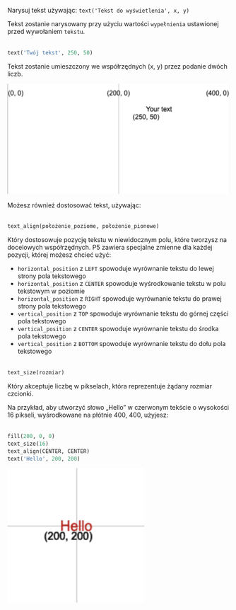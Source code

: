 Narysuj tekst używając: `text('Tekst do wyświetlenia', x, y)`

Tekst zostanie narysowany przy użyciu wartości `wypełnienia` ustawionej przed wywołaniem `tekstu`.

```python

text('Twój tekst', 250, 50)

```

Tekst zostanie umieszczony we współrzędnych (x, y) przez podanie dwóch liczb.

!['Twój tekst' pojawia się na siatce z pozycją (250, 50) zaznaczoną w lewym dolnym rogu.](images/text_grid.png)

Możesz również dostosować tekst, używając:

```python

text_align(położenie_poziome, położenie_pionowe) 

```

Który dostosowuje pozycję tekstu w niewidocznym polu, które tworzysz na docelowych współrzędnych. P5 zawiera specjalne zmienne dla każdej pozycji, której możesz chcieć użyć:

 - `horizontal_position` z `LEFT` spowoduje wyrównanie tekstu do lewej strony pola tekstowego
 - `horizontal_position` z `CENTER` spowoduje wyśrodkowanie tekstu w polu tekstowym w poziomie
 - `horizontal_position` z `RIGHT` spowoduje wyrównanie tekstu do prawej strony pola tekstowego
 - `vertical_position` z `TOP` spowoduje wyrównanie tekstu do górnej części pola tekstowego
 - `vertical_position` z `CENTER` spowoduje wyrównanie tekstu do środka pola tekstowego
 - `vertical_position` z `BOTTOM` spowoduje wyrównanie tekstu do dołu pola tekstowego

```python

text_size(rozmiar)

```

Który akceptuje liczbę w pikselach, która reprezentuje żądany rozmiar czcionki.

Na przykład, aby utworzyć słowo „Hello” w czerwonym tekście o wysokości 16 pikseli, wyśrodkowane na płótnie 400, 400, użyjesz:

```python

fill(200, 0, 0)
text_size(16)
text_align(CENTER, CENTER)
text('Hello', 200, 200)

```

!['Hello' pojawia się na czerwono, wyśrodkowany na siatce oznaczonej (200, 200).](images/all_features.png) 
